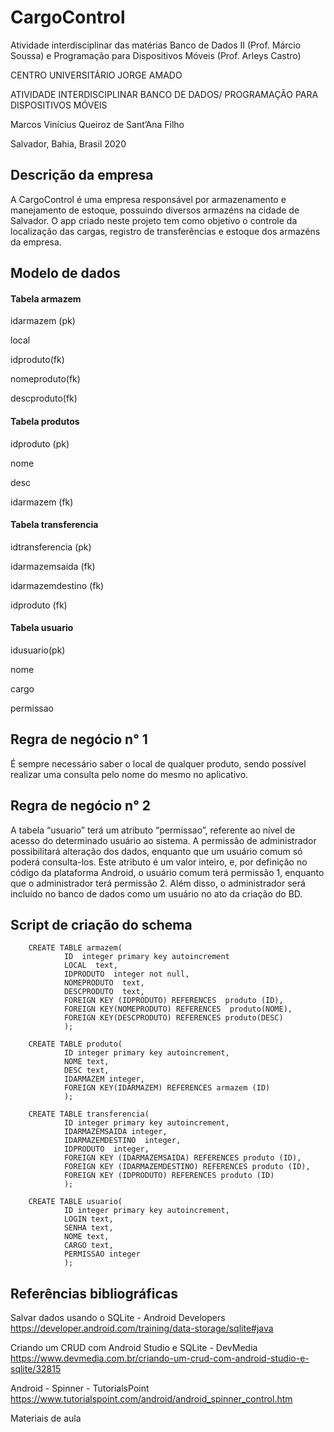 # CargoControl
Atividade interdisciplinar das matérias Banco de Dados II (Prof. Márcio Soussa) e Programação para Dispositivos Móveis (Prof. Arleys Castro)

CENTRO UNIVERSITÁRIO JORGE AMADO

ATIVIDADE INTERDISCIPLINAR BANCO DE DADOS/ PROGRAMAÇÃO PARA DISPOSITIVOS MÓVEIS

Marcos Vinícius Queiroz de Sant’Ana Filho

Salvador, Bahia, Brasil
2020

## Descrição da empresa

A CargoControl é uma empresa responsável por armazenamento e manejamento de estoque, possuindo diversos armazéns na cidade de Salvador. 
O app criado neste projeto tem como objetivo o controle da localização das cargas, registro de transferências e estoque dos armazéns da empresa.

## Modelo de dados

#### Tabela armazem

idarmazem (pk)

local

idproduto(fk)

nomeproduto(fk)

descproduto(fk)

#### Tabela produtos

idproduto (pk)

nome

desc

idarmazem (fk)

#### Tabela transferencia

idtransferencia (pk)

idarmazemsaida (fk)

idarmazemdestino (fk)

idproduto (fk)

#### Tabela usuario

idusuario(pk)

nome

cargo

permissao

## Regra de negócio n° 1

É sempre necessário saber o local de qualquer produto, sendo possível realizar uma consulta pelo nome do mesmo no aplicativo. 

## Regra de negócio n° 2

A tabela “usuario” terá um atributo “permissao”, referente ao nível de acesso do determinado usuário ao sistema. A permissão de administrador possibilitará alteração 
dos dados, enquanto que um usuário comum só poderá consulta-los.
Este atributo é um valor inteiro, e, por definição no código da plataforma Android, o usuário comum terá permissão 1, enquanto que o administrador terá permissão 2.
Além disso, o administrador será incluído no banco de dados como um usuário no ato da criação do BD.

## Script de criação do schema

        CREATE TABLE armazem(
                ID  integer primary key autoincrement
                LOCAL  text,
                IDPRODUTO  integer not null,
                NOMEPRODUTO  text,
                DESCPRODUTO  text,
                FOREIGN KEY (IDPRODUTO) REFERENCES  produto (ID),
                FOREIGN KEY(NOMEPRODUTO) REFERENCES  produto(NOME),
                FOREIGN KEY(DESCPRODUTO) REFERENCES produto(DESC)
                );

        CREATE TABLE produto(
                ID integer primary key autoincrement,
                NOME text,
                DESC text,
                IDARMAZEM integer,
                FOREIGN KEY(IDARMAZEM) REFERENCES armazem (ID)
                );

        CREATE TABLE transferencia(
                ID integer primary key autoincrement,
                IDARMAZEMSAIDA integer,
                IDARMAZEMDESTINO  integer,
                IDPRODUTO  integer,
                FOREIGN KEY (IDARMAZEMSAIDA) REFERENCES produto (ID),
                FOREIGN KEY (IDARMAZEMDESTINO) REFERENCES produto (ID),
                FOREIGN KEY (IDPRODUTO) REFERENCES produto (ID)
                );

        CREATE TABLE usuario(
                ID integer primary key autoincrement,
                LOGIN text,
                SENHA text,
                NOME text,
                CARGO text,
                PERMISSAO integer
                );
                
## Referências bibliográficas

Salvar dados usando o SQLite - Android Developers
https://developer.android.com/training/data-storage/sqlite#java

Criando um CRUD com Android Studio e SQLite - DevMedia
https://www.devmedia.com.br/criando-um-crud-com-android-studio-e-sqlite/32815

Android - Spinner - TutorialsPoint
https://www.tutorialspoint.com/android/android_spinner_control.htm

Materiais de aula
